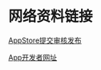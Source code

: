 # 网络资料链接
[AppStore提交审核发布](https://appstoreconnect.apple.com/)

[App开发者网址](https://appstoreconnect.apple.com/)

